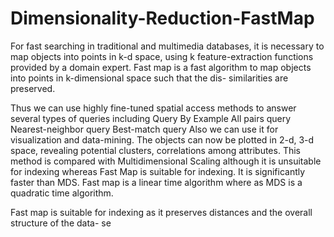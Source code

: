 # Dimensionality-Reduction-FastMap

For fast searching in traditional and multimedia databases, it is necessary to map objects into
points in k-d space, using k feature-extraction functions provided by a domain expert.
Fast map is a fast algorithm to map objects into points in k-dimensional space such that the dis-
similarities are preserved.

Thus we can use highly fine-tuned spatial access methods to answer several types of queries
including
Query By Example
All pairs query
Nearest-neighbor query
Best-match query
Also we can use it for visualization and data-mining. The objects can now be plotted in 2-d, 3-d
space, revealing potential clusters, correlations among attributes.
This method is compared with Multidimensional Scaling although it is unsuitable for indexing
whereas Fast Map is suitable for indexing.
It is significantly faster than MDS. Fast map is a linear time algorithm where as MDS is a
quadratic time algorithm.

Fast map is suitable for indexing as it preserves distances and the overall structure of the data-
se
